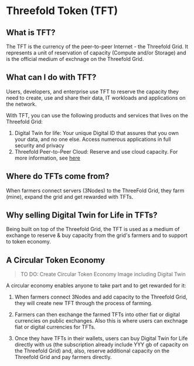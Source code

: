 # Threefold Token (TFT)

## What is TFT? 
The TFT is the currency of the peer-to-peer Internet - the Threefold Grid. It represents a unit of reservation of capacity (Compute and/or Storage) and is the official medium of exchnage on the Threefold Grid. 

## What can I do with TFT? 
Users, developers, and enterprise use TFT to reserve the capacity they need to create, use and share their data, IT workloads and applications on the network. 

With TFT, you can use the following products and services that lives on the Threefold Grid: 
1. Digital Twin for life: Your unique Digital ID that assures that you own your data, and no one else. Access numerous applications in full security and privacy 
2. Threefold Peer-to-Peer Cloud: Reserve and use cloud capacity. For more information, see [here](https://cloud.threefold.io/)


## Where do TFTs come from?
When farmers connect servers (3Nodes) to the ThreeFold Grid, they farm (mine), expand the grid and get rewarded with TFTs. 

## Why selling Digital Twin for Life in TFTs? 

Being built on top of the Threefold Grid, the TFT is used as a medium of exchange to reserve & buy capacity from the grid's farmers and to support to token economy. 

## A Circular Token Economy 

> TO DO: Create Circular Token Economy Image including Digital Twin 

A circular economy enables anyone to take part and to get rewarded for it:

1. When farmers connect 3Nodes and add capacity to the Threefold Grid, they will create new TFT through the process of farming. 

2. Farmers can then exchange the farmed TFTs into other fiat or digital currencies on public exchanges. Also this is where users can exchnage fiat or digital currencies for TFTs. 

3. Once they have TFTs in their wallets, users can buy Digital Twin for Life directly with us  (the subscription already include YYY gb of capacity on the Threefold Grid) and, also, reserve additional capacity on the Threefold Grid and pay farmers directly. 
